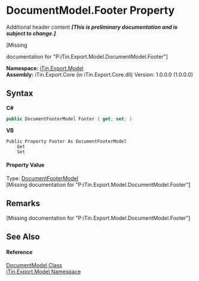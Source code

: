 # DocumentModel.Footer Property 
Additional header content _**\[This is preliminary documentation and is subject to change.\]**_

\[Missing <summary> documentation for "P:iTin.Export.Model.DocumentModel.Footer"\]

**Namespace:**&nbsp;<a href="ef57ffcc-e95e-b212-5a46-9aa6f5a3511f">iTin.Export.Model</a><br />**Assembly:**&nbsp;iTin.Export.Core (in iTin.Export.Core.dll) Version: 1.0.0.0 (1.0.0.0)

## Syntax

**C#**<br />
``` C#
public DocumentFooterModel Footer { get; set; }
```

**VB**<br />
``` VB
Public Property Footer As DocumentFooterModel
	Get
	Set
```


#### Property Value
Type: <a href="cefbe81a-a024-dc8a-bc8c-bc7cf73dd579">DocumentFooterModel</a><br />\[Missing <value> documentation for "P:iTin.Export.Model.DocumentModel.Footer"\]

## Remarks
\[Missing <remarks> documentation for "P:iTin.Export.Model.DocumentModel.Footer"\]

## See Also


#### Reference
<a href="71e106d1-8d5a-0acb-64b2-8f455c2396da">DocumentModel Class</a><br /><a href="ef57ffcc-e95e-b212-5a46-9aa6f5a3511f">iTin.Export.Model Namespace</a><br />